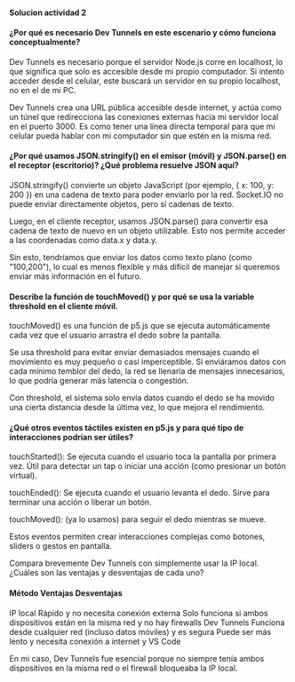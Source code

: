 #### Solucion actividad 2
#### ¿Por qué es necesario Dev Tunnels en este escenario y cómo funciona conceptualmente?

Dev Tunnels es necesario porque el servidor Node.js corre en localhost, lo que significa que solo es accesible desde mi propio computador. Si intento acceder desde el celular, este buscará un servidor en su propio localhost, no en el de mi PC.

Dev Tunnels crea una URL pública accesible desde internet, y actúa como un túnel que redirecciona las conexiones externas hacia mi servidor local en el puerto 3000. Es como tener una línea directa temporal para que mi celular pueda hablar con mi computador sin que estén en la misma red.

#### ¿Por qué usamos JSON.stringify() en el emisor (móvil) y JSON.parse() en el receptor (escritorio)? ¿Qué problema resuelve JSON aquí?

JSON.stringify() convierte un objeto JavaScript (por ejemplo, { x: 100, y: 200 }) en una cadena de texto para poder enviarlo por la red. Socket.IO no puede enviar directamente objetos, pero sí cadenas de texto.

Luego, en el cliente receptor, usamos JSON.parse() para convertir esa cadena de texto de nuevo en un objeto utilizable. Esto nos permite acceder a las coordenadas como data.x y data.y.

Sin esto, tendríamos que enviar los datos como texto plano (como "100,200"), lo cual es menos flexible y más difícil de manejar si queremos enviar más información en el futuro.

#### Describe la función de touchMoved() y por qué se usa la variable threshold en el cliente móvil.

touchMoved() es una función de p5.js que se ejecuta automáticamente cada vez que el usuario arrastra el dedo sobre la pantalla.

Se usa threshold para evitar enviar demasiados mensajes cuando el movimiento es muy pequeño o casi imperceptible. Si enviáramos datos con cada mínimo temblor del dedo, la red se llenaría de mensajes innecesarios, lo que podría generar más latencia o congestión.

Con threshold, el sistema solo envía datos cuando el dedo se ha movido una cierta distancia desde la última vez, lo que mejora el rendimiento.

#### ¿Qué otros eventos táctiles existen en p5.js y para qué tipo de interacciones podrían ser útiles?

touchStarted(): Se ejecuta cuando el usuario toca la pantalla por primera vez. Útil para detectar un tap o iniciar una acción (como presionar un botón virtual).

touchEnded(): Se ejecuta cuando el usuario levanta el dedo. Sirve para terminar una acción o liberar un botón.

touchMoved(): (ya lo usamos) para seguir el dedo mientras se mueve.

Estos eventos permiten crear interacciones complejas como botones, sliders o gestos en pantalla.

Compara brevemente Dev Tunnels con simplemente usar la IP local. ¿Cuáles son las ventajas y desventajas de cada uno?

#### Método	Ventajas	Desventajas
IP local	Rápido y no necesita conexión externa	Solo funciona si ambos dispositivos están en la misma red y no hay firewalls
Dev Tunnels	Funciona desde cualquier red (incluso datos móviles) y es segura	Puede ser más lento y necesita conexión a internet y VS Code

En mi caso, Dev Tunnels fue esencial porque no siempre tenía ambos dispositivos en la misma red o el firewall bloqueaba la IP local.
